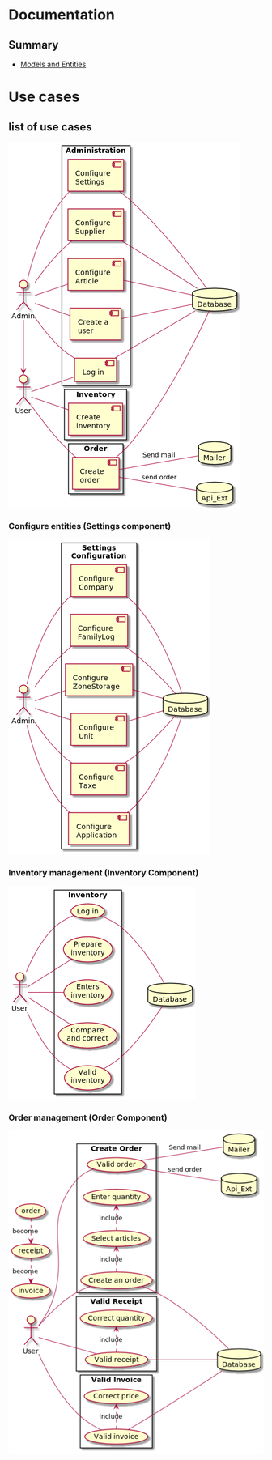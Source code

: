 Documentation
=============

## Summary

 - [Models and Entities](models.md)

# Use cases

## list of use cases

[![Administration](uml/img/packages.png)](uml/packages.puml)

### Configure entities (Settings component)

[![Entities](uml/img/settings.png)](uml/settings.puml)

### Inventory management (Inventory Component)

[![Inventory](uml/img/inventory.png)](uml/inventory.puml)

### Order management (Order Component)

[![Order](uml/img/order.png)](uml/order.puml)
